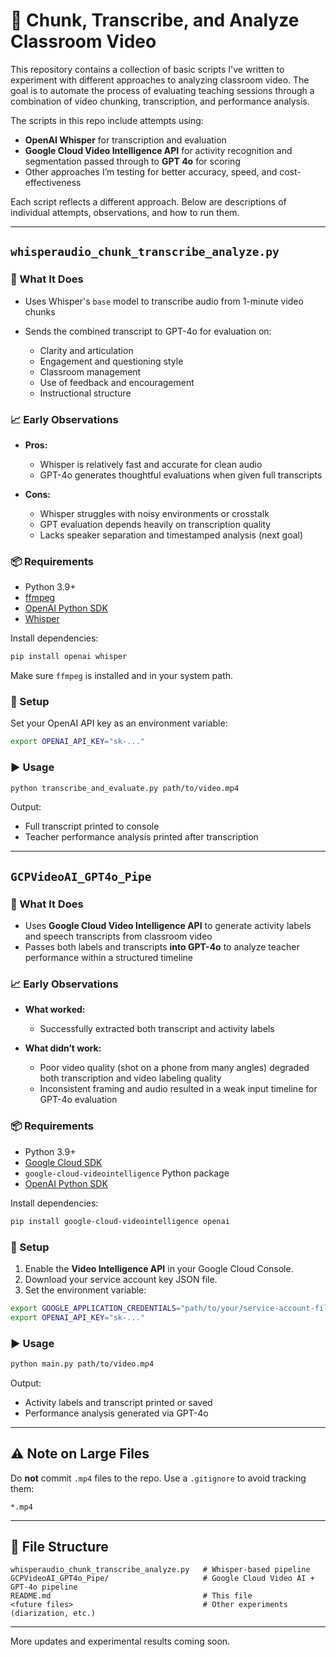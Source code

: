 # 🎥 Chunk, Transcribe, and Analyze Classroom Video

This repository contains a collection of basic scripts I've written to experiment with different approaches to analyzing classroom video. The goal is to automate the process of evaluating teaching sessions through a combination of video chunking, transcription, and performance analysis.

The scripts in this repo include attempts using:

* **OpenAI Whisper** for transcription and evaluation
* **Google Cloud Video Intelligence API** for activity recognition and segmentation passed through to **GPT 4o** for scoring
* Other approaches I’m testing for better accuracy, speed, and cost-effectiveness

Each script reflects a different approach. Below are descriptions of individual attempts, observations, and how to run them.

---

## `whisperaudio_chunk_transcribe_analyze.py`

### 🚀 What It Does

* Uses Whisper's `base` model to transcribe audio from 1-minute video chunks
* Sends the combined transcript to GPT-4o for evaluation on:

  * Clarity and articulation
  * Engagement and questioning style
  * Classroom management
  * Use of feedback and encouragement
  * Instructional structure

### 📈 Early Observations

* **Pros:**

  * Whisper is relatively fast and accurate for clean audio
  * GPT-4o generates thoughtful evaluations when given full transcripts

* **Cons:**

  * Whisper struggles with noisy environments or crosstalk
  * GPT evaluation depends heavily on transcription quality
  * Lacks speaker separation and timestamped analysis (next goal)

### 📦 Requirements

* Python 3.9+
* [ffmpeg](https://ffmpeg.org/download.html)
* [OpenAI Python SDK](https://github.com/openai/openai-python)
* [Whisper](https://github.com/openai/whisper)

Install dependencies:

```bash
pip install openai whisper
```

Make sure `ffmpeg` is installed and in your system path.

### 🔑 Setup

Set your OpenAI API key as an environment variable:

```bash
export OPENAI_API_KEY="sk-..."
```

### ▶️ Usage

```bash
python transcribe_and_evaluate.py path/to/video.mp4
```

Output:

* Full transcript printed to console
* Teacher performance analysis printed after transcription

---

## `GCPVideoAI_GPT4o_Pipe`

### 🚀 What It Does

* Uses **Google Cloud Video Intelligence API** to generate activity labels and speech transcripts from classroom video
* Passes both labels and transcripts **into GPT-4o** to analyze teacher performance within a structured timeline

### 📈 Early Observations

* **What worked:**

  * Successfully extracted both transcript and activity labels

* **What didn’t work:**

  * Poor video quality (shot on a phone from many angles) degraded both transcription and video labeling quality
  * Inconsistent framing and audio resulted in a weak input timeline for GPT-4o evaluation

### 📦 Requirements

* Python 3.9+
* [Google Cloud SDK](https://cloud.google.com/sdk/docs/install)
* `google-cloud-videointelligence` Python package
* [OpenAI Python SDK](https://github.com/openai/openai-python)

Install dependencies:

```bash
pip install google-cloud-videointelligence openai
```

### 🔑 Setup

1. Enable the **Video Intelligence API** in your Google Cloud Console.
2. Download your service account key JSON file.
3. Set the environment variable:

```bash
export GOOGLE_APPLICATION_CREDENTIALS="path/to/your/service-account-file.json"
export OPENAI_API_KEY="sk-..."
```

### ▶️ Usage

```bash
python main.py path/to/video.mp4
```

Output:

* Activity labels and transcript printed or saved
* Performance analysis generated via GPT-4o

---

## ⚠️ Note on Large Files

Do **not** commit `.mp4` files to the repo. Use a `.gitignore` to avoid tracking them:

```gitignore
*.mp4
```

---

## 📁 File Structure

```
whisperaudio_chunk_transcribe_analyze.py   # Whisper-based pipeline
GCPVideoAI_GPT4o_Pipe/                     # Google Cloud Video AI + GPT-4o pipeline
README.md                                  # This file
<future files>                             # Other experiments (diarization, etc.)
```

---

More updates and experimental results coming soon.
